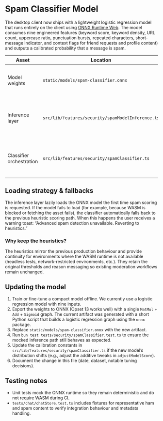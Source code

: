 # Spam Classifier Model

The desktop client now ships with a lightweight logistic regression model that
runs entirely on the client using [ONNX Runtime Web](https://onnxruntime.ai/).
The model consumes nine engineered features (keyword score, keyword density,
URL count, uppercase ratio, punctuation bursts, repeated characters,
short-message indicator, and context flags for friend requests and profile
content) and outputs a calibrated probability that a message is spam.

| Asset                    | Location                                          | Notes                                                          |
| ------------------------ | ------------------------------------------------- | -------------------------------------------------------------- |
| Model weights            | `static/models/spam-classifier.onnx`              | Float32 logistic regression exported to ONNX.                  |
| Inference layer          | `src/lib/features/security/spamModelInference.ts` | Fetches the ONNX model and executes it with `onnxruntime-web`. |
| Classifier orchestration | `src/lib/features/security/spamClassifier.ts`     | Manages caching, thresholds, fallbacks, and reason strings.    |

## Loading strategy & fallbacks

The inference layer lazily loads the ONNX model the first time spam scoring is
requested. If the model fails to load (for example, because WASM is blocked or
fetching the asset fails), the classifier automatically falls back to the
previous heuristic scoring path. When this happens the user receives a warning
toast: “Advanced spam detection unavailable. Reverting to heuristics.”

### Why keep the heuristics?

The heuristics mirror the previous production behaviour and provide continuity
for environments where the WASM runtime is not available (headless tests,
network-restricted environments, etc.). They retain the original thresholds and
reason messaging so existing moderation workflows remain unchanged.

## Updating the model

1. Train or fine-tune a compact model offline. We currently use a logistic
   regression model with nine inputs.
2. Export the weights to ONNX (Opset 13 works well) with a single `MatMul` +
   `Add` + `Sigmoid` graph. The current artifact was generated with a short
   Python script that builds a logistic regression graph using the `onnx`
   package.
3. Replace `static/models/spam-classifier.onnx` with the new artifact.
4. Run `bun test tests/security/spamClassifier.test.ts` to ensure the mocked
   inference path still behaves as expected.
5. Update the calibration constants in `src/lib/features/security/spamClassifier.ts`
   if the new model’s distribution shifts (e.g., adjust the additive tweaks in
   `adjustModelScore`).
6. Document the change in this file (date, dataset, notable tuning decisions).

## Testing notes

- Unit tests mock the ONNX runtime so they remain deterministic and do not
  require WASM during CI.
- `tests/chat/chatStore.test.ts` includes fixtures for representative ham and
  spam content to verify integration behaviour and metadata handling.
